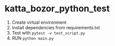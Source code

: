 # katta_bozor_python_test

1. Create virtual environment
2. Install dependencies from requirements.txt
3. Test with ```pytest -v test_script.py```
4. RUN ```python main.py```
